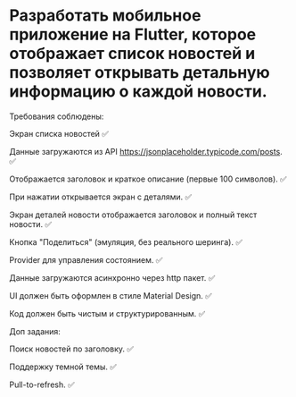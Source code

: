 
# Разработать мобильное приложение на Flutter, которое отображает список новостей и позволяет открывать детальную информацию о каждой новости.

Требования соблюдены: 

Экран списка новостей ✅

Данные загружаются из API https://jsonplaceholder.typicode.com/posts. ✅

Отображается заголовок и краткое описание (первые 100 символов). ✅

При нажатии открывается экран с деталями. ✅

Экран деталей новости отображается заголовок и полный текст новости. ✅

Кнопка "Поделиться" (эмуляция, без реального шеринга). ✅

Provider для управления состоянием. ✅

Данные загружаются асинхронно через http пакет. ✅

UI должен быть оформлен в стиле Material Design. ✅

Код должен быть чистым и структурированным. ✅

Доп задания:

Поиск новостей по заголовку. ✅

Поддержку темной темы. ✅

Pull-to-refresh. ✅
